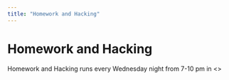 ```yaml
---
title: "Homework and Hacking"
---
```

# Homework and Hacking

Homework and Hacking runs every Wednesday night from 7-10 pm in <>


